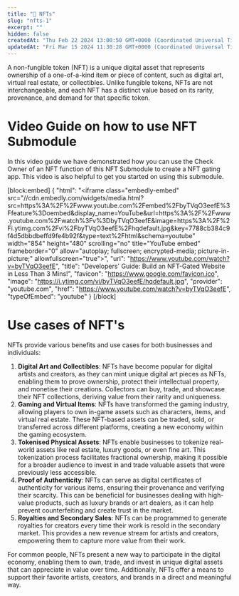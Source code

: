 ```yaml
---
title: "🐒 NFTs"
slug: "nfts-1"
excerpt: ""
hidden: false
createdAt: "Thu Feb 22 2024 13:00:50 GMT+0000 (Coordinated Universal Time)"
updatedAt: "Fri Mar 15 2024 11:30:28 GMT+0000 (Coordinated Universal Time)"
---
```

A non-fungible token (NFT) is a unique digital asset that represents ownership of a one-of-a-kind item or piece of content, such as digital art, virtual real estate, or collectibles. Unlike fungible tokens, NFTs are not interchangeable, and each NFT has a distinct value based on its rarity, provenance, and demand for that specific token.

# Video Guide on how to use NFT Submodule

In this video guide we have demonstrated how you can use the Check Owner of an NFT function of this NFT Submodule to create a NFT gating app. This video is also helpful to get you started on using this submodule.

[block:embed]
{
  "html": "<iframe class=\"embedly-embed\" src=\"//cdn.embedly.com/widgets/media.html?src=https%3A%2F%2Fwww.youtube.com%2Fembed%2FbyTVqO3eefE%3Ffeature%3Doembed&display_name=YouTube&url=https%3A%2F%2Fwww.youtube.com%2Fwatch%3Fv%3DbyTVqO3eefE&image=https%3A%2F%2Fi.ytimg.com%2Fvi%2FbyTVqO3eefE%2Fhqdefault.jpg&key=7788cb384c9f4d5dbbdbeffd9fe4b92f&type=text%2Fhtml&schema=youtube\" width=\"854\" height=\"480\" scrolling=\"no\" title=\"YouTube embed\" frameborder=\"0\" allow=\"autoplay; fullscreen; encrypted-media; picture-in-picture;\" allowfullscreen=\"true\"></iframe>",
  "url": "https://www.youtube.com/watch?v=byTVqO3eefE",
  "title": "Developers' Guide: Build an NFT-Gated Website in Less Than 3 Mins!",
  "favicon": "https://www.google.com/favicon.ico",
  "image": "https://i.ytimg.com/vi/byTVqO3eefE/hqdefault.jpg",
  "provider": "youtube.com",
  "href": "https://www.youtube.com/watch?v=byTVqO3eefE",
  "typeOfEmbed": "youtube"
}
[/block]


# Use cases of NFT's

NFTs provide various benefits and use cases for both businesses and individuals:

1. **Digital Art and Collectibles**: NFTs have become popular for digital artists and creators, as they can mint unique digital art pieces as NFTs, enabling them to prove ownership, protect their intellectual property, and monetise their creations. Collectors can buy, trade, and showcase their NFT collections, deriving value from their rarity and uniqueness.
2. **Gaming and Virtual Items**: NFTs have transformed the gaming industry, allowing players to own in-game assets such as characters, items, and virtual real estate. These NFT-based assets can be traded, sold, or transferred across different platforms, creating a new economy within the gaming ecosystem.
3. **Tokenised Physical Assets**: NFTs enable businesses to tokenize real-world assets like real estate, luxury goods, or even fine art. This tokenization process facilitates fractional ownership, making it possible for a broader audience to invest in and trade valuable assets that were previously less accessible.
4. **Proof of Authenticity**: NFTs can serve as digital certificates of authenticity for various items, ensuring their provenance and verifying their scarcity. This can be beneficial for businesses dealing with high-value products, such as luxury brands or art dealers, as it can help prevent counterfeiting and create trust in the market.
5. **Royalties and Secondary Sales**: NFTs can be programmed to generate royalties for creators every time their work is resold in the secondary market. This provides a new revenue stream for artists and creators, empowering them to capture more value from their work.

For common people, NFTs present a new way to participate in the digital economy, enabling them to own, trade, and invest in unique digital assets that can appreciate in value over time. Additionally, NFTs offer a means to support their favorite artists, creators, and brands in a direct and meaningful way.
